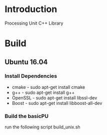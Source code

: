 # Introduction
Processing Unit C++ Library

# Build

## Ubuntu 16.04

### Install Dependencies
* cmake - sudo apt-get install cmake
* g++ - sudo apt-get install g++
* OpenSSL - sudo apt-get install libssl-dev
* Boost - sudo apt-get install libboost-all-dev

### Build the basicPU
run the following script build_unix.sh



